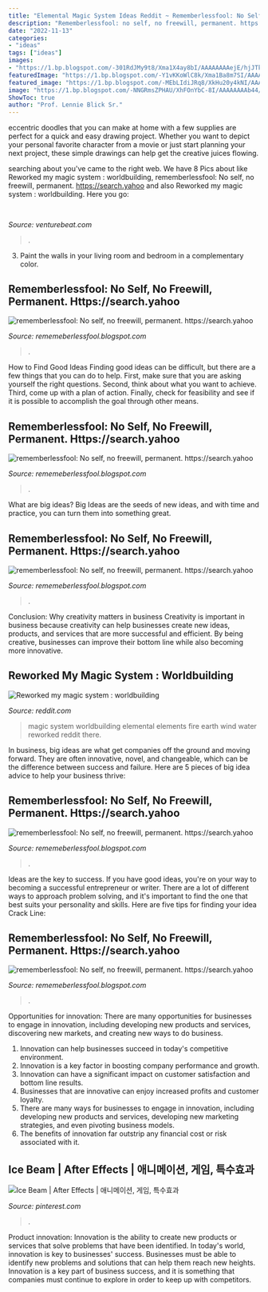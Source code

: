 ```yaml
---
title: "Elemental Magic System Ideas Reddit ~ Rememberlessfool: No Self, No Freewill, Permanent. Https://search.yahoo"
description: "Rememberlessfool: no self, no freewill, permanent. https://search.yahoo"
date: "2022-11-13"
categories:
- "ideas"
tags: ["ideas"]
images:
- "https://1.bp.blogspot.com/-301RdJMy9t8/Xma1X4ay8bI/AAAAAAAAejE/hjJTk0kFwPIBoAwkL-41qMfzUM4mE3SYwCLcBGAsYHQ/s320/Untitled1338.png"
featuredImage: "https://1.bp.blogspot.com/-Y1vKKoWlC8k/Xma1Ba8m7SI/AAAAAAAAehc/QUz7vKoOb-QH4BW8G2Q1yxpdcr82WyXIwCLcBGAsYHQ/s1600/Untitled1316.png"
featured_image: "https://1.bp.blogspot.com/-MEbLIdiJRq8/XkHu20y4kNI/AAAAAAAAckA/PYBnMFKVT-wKuSRZXr3VhIeP_rDQY_2RgCLcBGAsYHQ/s1600/Untitled414.png"
image: "https://1.bp.blogspot.com/-NNGRmsZPHAU/XhFOnYbC-8I/AAAAAAAAb44/3oatqrfDWdAecFBzCBUfzHToRTgPMmhOgCLcBGAsYHQ/s1600/Untitled113.png"
ShowToc: true
author: "Prof. Lennie Blick Sr."
---
```



eccentric doodles that you can make at home with a few supplies are perfect for a quick and easy drawing project. Whether you want to depict your personal favorite character from a movie or just start planning your next project, these simple drawings can help get the creative juices flowing.

	

		
searching about  you've came to the right web. We have 8 Pics about  like Reworked my magic system : worldbuilding, rememberlessfool: No self, no freewill, permanent. https://search.yahoo and also Reworked my magic system : worldbuilding. Here you go:
		
    
## 

<img loading=lazy src="https://venturebeat.com/wp-content/uploads/2019/10/IMG_2307D-e1572529138577.jpeg" onerror="this.onerror=null;this.src='https://tse3.mm.bing.net/th?id=OIP.JH5oeQG4IfebxWuL_cwUiQHaFj&amp;pid=15.1';" alt="">

_Source: venturebeat.com_

>. 

	

3. Paint the walls in your living room and bedroom in a complementary color. 

    
## Rememberlessfool: No Self, No Freewill, Permanent. Https://search.yahoo

<img loading=lazy src="https://1.bp.blogspot.com/-NNGRmsZPHAU/XhFOnYbC-8I/AAAAAAAAb44/3oatqrfDWdAecFBzCBUfzHToRTgPMmhOgCLcBGAsYHQ/s1600/Untitled113.png" onerror="this.onerror=null;this.src='https://tse2.mm.bing.net/th?id=OIP.l2hlPkE6yPj2CcirwGZCfAHaEK&amp;pid=15.1';" alt="rememberlessfool: No self, no freewill, permanent. https://search.yahoo">

_Source: rememeberlessfool.blogspot.com_

>. 

	

How to Find Good Ideas
Finding good ideas can be difficult, but there are a few things that you can do to help. First, make sure that you are asking yourself the right questions. Second, think about what you want to achieve. Third, come up with a plan of action. Finally, check for feasibility and see if it is possible to accomplish the goal through other means.

    
## Rememberlessfool: No Self, No Freewill, Permanent. Https://search.yahoo

<img loading=lazy src="https://1.bp.blogspot.com/-301RdJMy9t8/Xma1X4ay8bI/AAAAAAAAejE/hjJTk0kFwPIBoAwkL-41qMfzUM4mE3SYwCLcBGAsYHQ/s320/Untitled1338.png" onerror="this.onerror=null;this.src='https://tse4.mm.bing.net/th?id=OIP.RYTJeBlBFygxzpvN9LwkRgAAAA&amp;pid=15.1';" alt="rememberlessfool: No self, no freewill, permanent. https://search.yahoo">

_Source: rememeberlessfool.blogspot.com_

>. 

	

What are big ideas?
Big Ideas are the seeds of new ideas, and with time and practice, you can turn them into something great.

    
## Rememberlessfool: No Self, No Freewill, Permanent. Https://search.yahoo

<img loading=lazy src="https://1.bp.blogspot.com/-Y1vKKoWlC8k/Xma1Ba8m7SI/AAAAAAAAehc/QUz7vKoOb-QH4BW8G2Q1yxpdcr82WyXIwCLcBGAsYHQ/s1600/Untitled1316.png" onerror="this.onerror=null;this.src='https://tse1.mm.bing.net/th?id=OIP.o83eln7dWWOIaQ5ceVyKIAHaEK&amp;pid=15.1';" alt="rememberlessfool: No self, no freewill, permanent. https://search.yahoo">

_Source: rememeberlessfool.blogspot.com_

>. 

	

Conclusion: Why creativity matters in business
Creativity is important in business because creativity can help businesses create new ideas, products, and services that are more successful and efficient. By being creative, businesses can improve their bottom line while also becoming more innovative.

    
## Reworked My Magic System : Worldbuilding

<img loading=lazy src="https://external-preview.redd.it/iaSSPbzYRuqq1CCOlvoOCmi79V43EguvULPiPAIw_4M.jpg?auto=webp&amp;s=959afd5b8e7e1d5b46294ae2660b51d63f1d2455" onerror="this.onerror=null;this.src='https://tse4.mm.bing.net/th?id=OIP.08N-SElAs1w5rBo7eoEbGwHaEx&amp;pid=15.1';" alt="Reworked my magic system : worldbuilding">

_Source: reddit.com_

>magic system worldbuilding elemental elements fire earth wind water reworked reddit there. 

	

In business, big ideas are what get companies off the ground and moving forward. They are often innovative, novel, and changeable, which can be the difference between success and failure. Here are 5 pieces of big idea advice to help your business thrive:

    
## Rememberlessfool: No Self, No Freewill, Permanent. Https://search.yahoo

<img loading=lazy src="https://1.bp.blogspot.com/-MEbLIdiJRq8/XkHu20y4kNI/AAAAAAAAckA/PYBnMFKVT-wKuSRZXr3VhIeP_rDQY_2RgCLcBGAsYHQ/s1600/Untitled414.png" onerror="this.onerror=null;this.src='https://tse4.mm.bing.net/th?id=OIP.uPY4hgqL-q8h34GGyzYJ0wHaEK&amp;pid=15.1';" alt="rememberlessfool: No self, no freewill, permanent. https://search.yahoo">

_Source: rememeberlessfool.blogspot.com_

>. 

	

Ideas are the key to success. If you have good ideas, you're on your way to becoming a successful entrepreneur or writer. There are a lot of different ways to approach problem solving, and it's important to find the one that best suits your personality and skills. Here are five tips for finding your idea Crack Line:

    
## Rememberlessfool: No Self, No Freewill, Permanent. Https://search.yahoo

<img loading=lazy src="https://1.bp.blogspot.com/-CyaricRHEkw/XgvbtisTh_I/AAAAAAAAb2I/ZY_ewffLqYc-z7PxA_6197drchPKe0abQCLcBGAsYHQ/s320/Untitled114.png" onerror="this.onerror=null;this.src='https://tse4.mm.bing.net/th?id=OIP.g39zvaGFWPGDCk0pe3UCDQAAAA&amp;pid=15.1';" alt="rememberlessfool: No self, no freewill, permanent. https://search.yahoo">

_Source: rememeberlessfool.blogspot.com_

>. 

	

Opportunities for innovation: There are many opportunities for businesses to engage in innovation, including developing new products and services, discovering new markets, and creating new ways to do business.
1. Innovation can help businesses succeed in today's competitive environment.
2. Innovation is a key factor in boosting company performance and growth.
3. Innovation can have a significant impact on customer satisfaction and bottom line results.
4. Businesses that are innovative can enjoy increased profits and customer loyalty.
5. There are many ways for businesses to engage in innovation, including developing new products and services, developing new marketing strategies, and even pivoting business models.
6. The benefits of innovation far outstrip any financial cost or risk associated with it.

    
## Ice Beam | After Effects | 애니메이션, 게임, 특수효과

<img loading=lazy src="https://i.pinimg.com/originals/c4/db/02/c4db02c4d0e83931d9fb2a43ed786eae.jpg" onerror="this.onerror=null;this.src='https://tse3.mm.bing.net/th?id=OIP._mmAVuQRl_QWN6EHXrOYzQHaEK&amp;pid=15.1';" alt="Ice Beam | After Effects | 애니메이션, 게임, 특수효과">

_Source: pinterest.com_

>. 

	

Product innovation:
Innovation is the ability to create new products or services that solve problems that have been identified. In today's world, innovation is key to businesses' success. Businesses must be able to identify new problems and solutions that can help them reach new heights. Innovation is a key part of business success, and it is something that companies must continue to explore in order to keep up with competitors.

